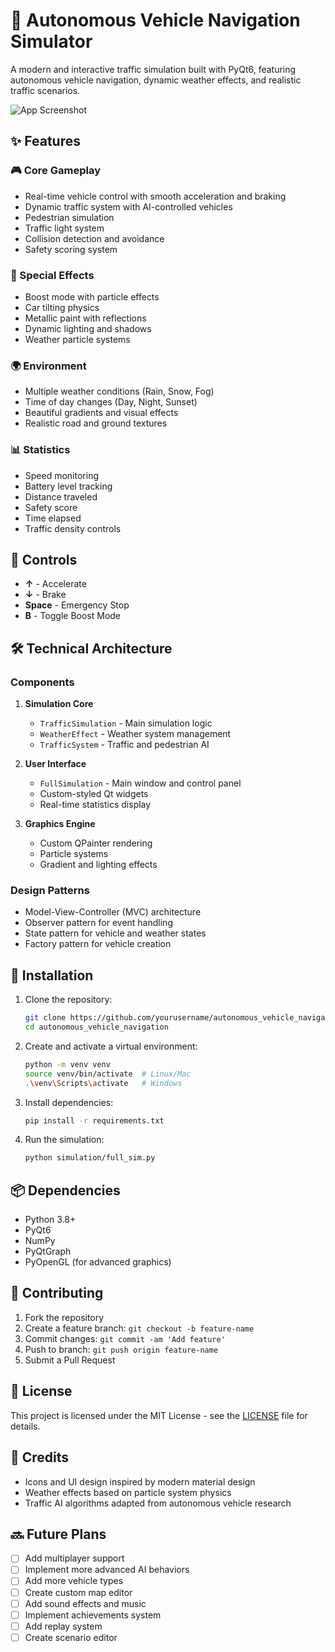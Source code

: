 # 🚗 Autonomous Vehicle Navigation Simulator

A modern and interactive traffic simulation built with PyQt6, featuring autonomous vehicle navigation, dynamic weather effects, and realistic traffic scenarios.

![App Screenshot](assets/screenshot.png)

## ✨ Features

### 🎮 Core Gameplay
- Real-time vehicle control with smooth acceleration and braking
- Dynamic traffic system with AI-controlled vehicles
- Pedestrian simulation
- Traffic light system
- Collision detection and avoidance
- Safety scoring system

### 🌟 Special Effects
- Boost mode with particle effects
- Car tilting physics
- Metallic paint with reflections
- Dynamic lighting and shadows
- Weather particle systems

### 🌍 Environment
- Multiple weather conditions (Rain, Snow, Fog)
- Time of day changes (Day, Night, Sunset)
- Beautiful gradients and visual effects
- Realistic road and ground textures

### 📊 Statistics
- Speed monitoring
- Battery level tracking
- Distance traveled
- Safety score
- Time elapsed
- Traffic density controls

## 🎯 Controls

- **↑** - Accelerate
- **↓** - Brake
- **Space** - Emergency Stop
- **B** - Toggle Boost Mode

## 🛠️ Technical Architecture

### Components
1. **Simulation Core**
   - `TrafficSimulation` - Main simulation logic
   - `WeatherEffect` - Weather system management
   - `TrafficSystem` - Traffic and pedestrian AI

2. **User Interface**
   - `FullSimulation` - Main window and control panel
   - Custom-styled Qt widgets
   - Real-time statistics display

3. **Graphics Engine**
   - Custom QPainter rendering
   - Particle systems
   - Gradient and lighting effects

### Design Patterns
- Model-View-Controller (MVC) architecture
- Observer pattern for event handling
- State pattern for vehicle and weather states
- Factory pattern for vehicle creation

## 🚀 Installation

1. Clone the repository:
   ```bash
   git clone https://github.com/yourusername/autonomous_vehicle_navigation.git
   cd autonomous_vehicle_navigation
   ```

2. Create and activate a virtual environment:
   ```bash
   python -m venv venv
   source venv/bin/activate  # Linux/Mac
   .\venv\Scripts\activate   # Windows
   ```

3. Install dependencies:
   ```bash
   pip install -r requirements.txt
   ```

4. Run the simulation:
   ```bash
   python simulation/full_sim.py
   ```

## 📦 Dependencies

- Python 3.8+
- PyQt6
- NumPy
- PyQtGraph
- PyOpenGL (for advanced graphics)

## 🤝 Contributing

1. Fork the repository
2. Create a feature branch: `git checkout -b feature-name`
3. Commit changes: `git commit -am 'Add feature'`
4. Push to branch: `git push origin feature-name`
5. Submit a Pull Request

## 📄 License

This project is licensed under the MIT License - see the [LICENSE](LICENSE) file for details.

## 🎨 Credits

- Icons and UI design inspired by modern material design
- Weather effects based on particle system physics
- Traffic AI algorithms adapted from autonomous vehicle research

## 🔜 Future Plans

- [ ] Add multiplayer support
- [ ] Implement more advanced AI behaviors
- [ ] Add more vehicle types
- [ ] Create custom map editor
- [ ] Add sound effects and music
- [ ] Implement achievements system
- [ ] Add replay system
- [ ] Create scenario editor
